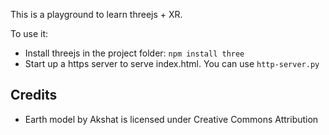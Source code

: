 This is a playground to learn threejs + XR.

To use it:

- Install threejs in the project folder: `npm install three`
- Start up a https server to serve index.html. You can use `http-server.py`


## Credits
- Earth model by Akshat is licensed under Creative Commons Attribution
